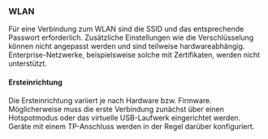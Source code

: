 ### WLAN

Für eine Verbindung zum WLAN sind die SSID und das entsprechende Passwort erforderlich. Zusätzliche Einstellungen wie die Verschlüsselung können nicht angepasst werden und sind teilweise hardwareabhängig. Enterprise-Netzwerke, beispielsweise solche mit Zertifikaten, werden nicht unterstützt.

#### Ersteinrichtung

Die Ersteinrichtung variiert je nach Hardware bzw. Firmware. Möglicherweise muss die erste Verbindung zunächst über einen Hotspotmodus oder das virtuelle USB-Laufwerk eingerichtet werden. Geräte mit einem TP-Anschluss werden in der Regel darüber konfiguriert.